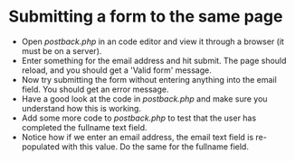 # Submitting a form to the same page
* Open *postback.php* in an code editor and view it through a browser (it must be on a server).
* Enter something for the email address and hit submit. The page should reload, and you should get a 'Valid form' message.
* Now try submitting the form without entering anything into the email field. You should get an error message.
* Have a good look at the code in *postback.php* and make sure you understand how this is working.  
* Add some more code to *postback.php* to test that the user has completed the fullname text field.
* Notice how if we enter an email address, the email text field is re-populated with this value. Do the same for the fullname field.
